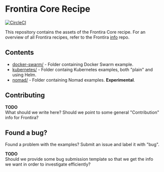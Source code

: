 # Frontira Core Recipe

[![CircleCI](https://circleci.com/gh/qlik-ea/core.svg?style=shield&circle-token=2750d5c49c0348549db4f4518aa2e85da2822452)](https://circleci.com/gh/qlik-ea/core)

This repository contains the assets of the Frontira Core recipe. For an overview of all Frontira recipes, refer to the Frontira [info](https://github.com/qlik-ea/info) repo.

## Contents

- [docker-swarm/](./docker-swarm/) - Folder containing Docker Swarm example.
- [kubernetes/](./kubernetes/) - Folder containg Kubernetes examples, both "plain" and using Helm.
- [nomad/](./nomad/) - Folder containing Nomad examples. **Experimental**.

## Contributing

**TODO**  
What should we write here? Should we point to some general "Contribution" info for Frontira?

## Found a bug?

Found a problem with the examples? Submit an issue and label it with "bug".

**TODO**  
Should we provide some bug submission template so that we get the info we want in order to investigate efficiently?
